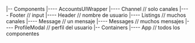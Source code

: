 |-- Components
|---- AccountsUIWrapper
|---- Channel // solo canales
|---- Footer // input
|---- Header // nombre de usuario
|---- Listings // muchos canales
|---- Message // un mensaje
|---- Messages // muchos mensajes
|---- ProfileModal // perfil del usuario
|-- Containers
|---- App // todos los componentes